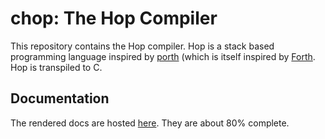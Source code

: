 # chop: The Hop Compiler

This repository contains the Hop compiler. Hop is a stack based
programming language inspired by [porth](https://gitlab.com/tsoding/porth)
(which is itself inspired by [Forth](https://en.wikipedia.org/wiki/Forth_(programming_language)).
Hop is transpiled to C.

## Documentation

The rendered docs are hosted [here](hadrian-reppas.github.io/hop).
They are about 80% complete.
